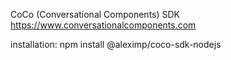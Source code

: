 CoCo (Conversational Components) SDK
https://www.conversationalcomponents.com

installation:
npm install @aleximp/coco-sdk-nodejs
